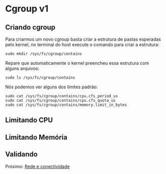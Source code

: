 # Cgroup v1

## Criando cgroup

Para criarmos um novo cgroup basta criar a estrutura de pastas esperadas pelo kernel, no terminal do host execute o comando para criar a estrutura:

```
sudo mkdir /sys/fs/cgroup/contains
```

Repare que automaticamente o kernel preencheu essa estrutura com alguns arquivos:

```
sudo ls /sys/fs/cgroup/contains
```

Nós podemos ver alguns dos limites padrão:

```
sudo cat /sys/fs/cgroup/contains/cpu.cfs_period_us
sudo cat /sys/fs/cgroup/contains/cpu.cfs_quota_us
sudo cat /sys/fs/cgroup/contains/memory.limit_in_bytes
```

## Limitando CPU

## Limitando Memória

## Validando

Próximo: [Rede e conectividade](05-rede-e-conectividade.md)
